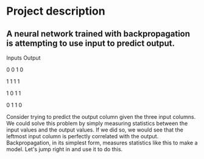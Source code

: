 # Project description
A neural network trained with backpropagation is attempting to use input to predict output.
-------------------------------------------------
Inputs 	        Output

0 	0 	1 	    0

1 	1 	1 	    1

1 	0 	1 	    1

0 	1 	1 	    0

Consider trying to predict the output column given the three input columns. 
We could solve this problem by simply measuring statistics between the input values and the output values. If we did so, we would see that the leftmost input column is perfectly correlated with the output. Backpropagation, in its simplest form, measures statistics like this to make a model. Let's jump right in and use it to do this.